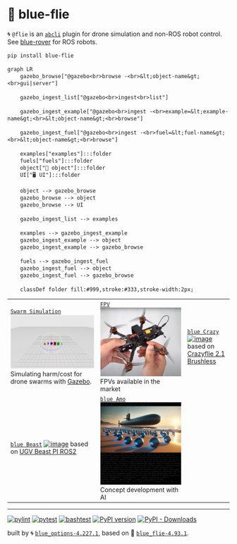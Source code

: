 # 🦋 blue-flie

🌀 `@flie` is an [`abcli`](https://github.com/kamangir/awesome-bash-cli) plugin for drone simulation and non-ROS robot control. See [blue-rover](https://github.com/kamangir/blue-rover) for ROS robots.

```bash
pip install blue-flie
```

```mermaid
graph LR
    gazebo_browse["@gazebo<br>browse -<br>&lt;object-name&gt;<br>gui|server"]

    gazebo_ingest_list["@gazebo<br>ingest<br>list"]

    gazebo_ingest_example["@gazebo<br>ingest -<br>example=&lt;example-name&gt;<br>&lt;object-name&gt;<br>browse"]

    gazebo_ingest_fuel["@gazebo<br>ingest -<br>fuel=&lt;fuel-name&gt;<br>&lt;object-name&gt;<br>browse"]

    examples["examples"]:::folder
    fuels["fuels"]:::folder
    object["📁 object"]:::folder
    UI["🖥️ UI"]:::folder

    object --> gazebo_browse
    gazebo_browse --> object
    gazebo_browse --> UI

    gazebo_ingest_list --> examples 

    examples --> gazebo_ingest_example
    gazebo_ingest_example --> object
    gazebo_ingest_example --> gazebo_browse

    fuels --> gazebo_ingest_fuel
    gazebo_ingest_fuel --> object
    gazebo_ingest_fuel --> gazebo_browse

    classDef folder fill:#999,stroke:#333,stroke-width:2px;
```

|   |   |   |
| --- | --- | --- |
| [`Swarm Simulation`](./blue_flie/docs/gazebo.md) [![image](https://github.com/kamangir/assets/blob/main/gazebo-gif-1/gazebo-gif-1.gif?raw=true)](./blue_flie/docs/gazebo.md) Simulating harm/cost for drone swarms with [Gazebo](https://gazebosim.org/home). | [`FPV`](./blue_flie/docs/fpv.md) [![image](https://github.com/kamangir/assets/blob/main/blue-flie/fpv/35in-160.png?raw=true)](./blue_flie/docs/fpv.md) FPVs available in the market | [`blue Crazy`](./blue_flie/docs/blue-crazy.md) [![image](https://www.bitcraze.io/images/documentation/overview/system_overview.jpg)](./blue_flie/docs/blue-crazy.md) based on [Crazyflie 2.1 Brushless](https://www.bitcraze.io/products/crazyflie-2-1-brushless/) |
| [`blue Beast`](https://github.com/kamangir/blue-rover/blob/main/blue_rover/docs/blue-beast.md) [![image](https://github.com/waveshareteam/ugv_rpi/raw/main/media/UGV-Rover-details-23.jpg)](https://github.com/kamangir/blue-rover/blob/main/blue_rover/docs/blue-beast.md) based on [UGV Beast PI ROS2](https://www.waveshare.com/wiki/UGV_Beast_PI_ROS2) | [`blue Amo`](https://github.com/kamangir/blue-assistant/blob/main/blue_assistant/script/repository/blue_amo/README.md) [![image](https://github.com/kamangir/assets/blob/main/blue-amo-2025-02-03-zjs1ow/generating-frame-006.png?raw=true)](https://github.com/kamangir/blue-assistant/blob/main/blue_assistant/script/repository/blue_amo/README.md) Concept development with AI |  |

---


[![pylint](https://github.com/kamangir/blue-flie/actions/workflows/pylint.yml/badge.svg)](https://github.com/kamangir/blue-flie/actions/workflows/pylint.yml) [![pytest](https://github.com/kamangir/blue-flie/actions/workflows/pytest.yml/badge.svg)](https://github.com/kamangir/blue-flie/actions/workflows/pytest.yml) [![bashtest](https://github.com/kamangir/blue-flie/actions/workflows/bashtest.yml/badge.svg)](https://github.com/kamangir/blue-flie/actions/workflows/bashtest.yml) [![PyPI version](https://img.shields.io/pypi/v/blue-flie.svg)](https://pypi.org/project/blue-flie/) [![PyPI - Downloads](https://img.shields.io/pypi/dd/blue-flie)](https://pypistats.org/packages/blue-flie)

built by 🌀 [`blue_options-4.227.1`](https://github.com/kamangir/awesome-bash-cli), based on 🦋 [`blue_flie-4.93.1`](https://github.com/kamangir/blue-flie).
